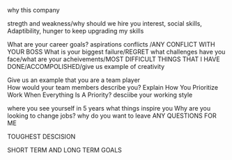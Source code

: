 why this company


stregth and weakness/why should we hire you
interest, social skills, Adaptibility, hunger to keep upgrading my skills


What are your career goals? aspirations
conflicts	/ANY CONFLICT WITH YOUR BOSS
What is your biggest failure/REGRET
what challenges have you face/what are your acheivements/MOST DIFFICULT THINGS THAT I HAVE DONE/ACCOMPOLISHED/give us example of creativity


Give us an example that you are a team player  
How would your team members describe you?
Explain How You Prioritize Work When Everything Is A Priority?
desciibe your working style

where you see yourself in 5 years
what things inspire you
Why are you looking to change jobs? why do you want to leave
ANY QUESTIONS FOR ME


TOUGHEST DESCISION

SHORT TERM AND LONG TERM GOALS
